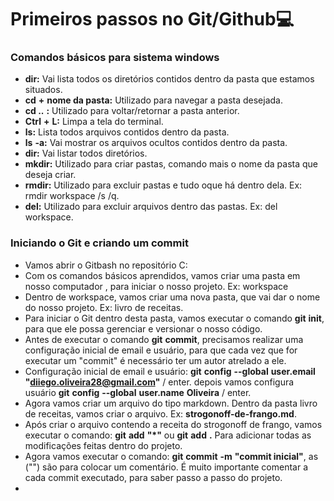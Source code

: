 # Primeiros passos no Git/Github:computer:

### Comandos básicos para sistema windows

- **dir:** Vai lista todos os diretórios contidos dentro da pasta que estamos situados.
- **cd** **+** **nome da pasta:**  Utilizado para navegar a pasta desejada.
- **cd ..** **:** Utilizado para voltar/retornar a pasta anterior.
- **Ctrl** **+** **L:** Limpa a tela do terminal.
- **ls:** Lista todos arquivos contidos dentro da pasta.
- **ls** **-a:** Vai mostrar os arquivos ocultos contidos dentro da pasta.
- **dir:** Vai listar todos diretórios. 
- **mkdir:** Utilizado para criar pastas, comando mais o nome da pasta que deseja criar. 
- **rmdir:** Utilizado para excluir pastas e tudo oque há dentro dela. Ex: rmdir workspace /s /q.
- **del:** Utilizado para excluir arquivos dentro das pastas. Ex: del workspace.

### Iniciando o Git e criando um commit

- Vamos abrir o Gitbash no repositório C:
- Com os comandos básicos aprendidos, vamos criar uma pasta em nosso computador , para iniciar o nosso projeto. Ex: workspace
- Dentro de workspace, vamos criar uma nova pasta, que vai dar o nome do nosso projeto. Ex: livro de receitas.
- Para iniciar o Git dentro desta pasta, vamos executar o comando **git** **init**, para que ele possa gerenciar e versionar o nosso código.
- Antes de executar o comando **git** **commit**, precisamos realizar uma configuração inicial de email e usuário, para que cada vez que for executar um "commit" é necessário ter um autor atrelado a ele.
- Configuração inicial de email e usuário: **git** **config** **--global** **user.email** **"diiego.oliveira28@gmail.com"** / enter. depois vamos configura usuário **git** **config** **--global** **user.name** **Oliveira** / enter.
- Agora vamos criar um arquivo do tipo markdown. Dentro da pasta livro de receitas, vamos criar o arquivo. Ex: **strogonoff-de-frango.md**.
- Após criar o arquivo contendo a receita do strogonoff de frango, vamos executar o comando: **git** **add** **"*"** ou **git** **add** **.** Para adicionar todas as modificações feitas dentro do projeto. 
- Agora vamos executar o comando: **git** **commit** **-m** **"commit inicial"**, as ("") são para colocar um comentário. É muito importante comentar a cada commit executado, para saber passo a passo do projeto. 
- 
